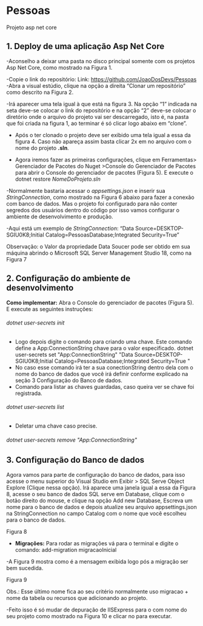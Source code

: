 # Pessoas
Projeto asp net core

## 1.	Deploy de uma aplicação Asp Net Core
-Aconselho a deixar uma pasta no disco principal somente com os projetos Asp Net Core, como mostrado na Figura 1.

-Copie o link do repositório: Link: <https://github.com/JoaoDosDevs/Pessoas>
-Abra a visual estúdio, clique na opção a direita “Clonar um repositório” como descrito na Figura 2.


-Irá aparecer uma tela igual à que está na figura 3. Na opção “1” indicada na seta deve-se colocar o link do repositório e na opção “2” deve-se colocar o diretório onde o arquivo do projeto vai ser descarregado, isto é, na pasta que foi criada na figura 1, ao terminar é só clicar logo abaixo em “clone”.

-	Após o ter clonado o projeto deve ser exibido uma tela igual a essa da figura 4. Caso não apareça assim basta clicar 2x em no arquivo com o nome do projeto **.sln**.

-	Agora iremos fazer as primeiras configurações, clique em Ferramentas> Gerenciador de Pacotes do Nuget >Console do Gerenciador de Pacotes para abrir o Console do gerenciador de pacotes (Figura 5). E execute o dotnet restore _NomeDoProjeto.sln_

-Normalmente bastaria acessar o _appsettings.json_ e inserir sua _StringConnection_, como mostrado na Figura 6 abaixo para fazer a conexão com banco de dados. Mas o projeto foi configurado para não conter segredos dos usuários dentro do código por isso vamos configurar o ambiente de desenvolvimento e produção.

-Aqui está um exemplo de _StringConnection_: 
“Data Source=DESKTOP-SGIU0K8;Initial Catalog=PessoasDatabase;Integrated Security=True”

Observação: o Valor da propriedade Data Soucer pode ser obtido em sua máquina abrindo o Microsoft SQL Server Management Studio 18, como na Figura 7

## 2.	Configuração do ambiente de desenvolvimento

**Como implementar:** Abra o Console do gerenciador de pacotes (Figura 5). E execute as seguintes instruções:
###### dotnet user-secrets init
-	Logo depois digite o comando para criando uma chave. Este comando define a App:ConnectionString chave para o valor especificado.
dotnet user-secrets set "App:ConnectionString" "Data Source=DESKTOP-SGIU0K8;Initial Catalog=PessoasDatabase;Integrated Security=True "
-	No caso esse comando irá ter a sua conectionString dentro dela com o nome do banco de dados que você irá definir conforme explicado na seção 3 Configuração do Banco de dados. 
-	Comando para listar as chaves guardadas, caso queira ver se chave foi registrada.
###### dotnet user-secrets list
-	Deletar uma chave caso precise.
###### dotnet user-secrets remove "App:ConnectionString"
## 3.	Configuração do Banco de dados
Agora vamos para parte de configuração do banco de dados, para isso acesse o menu superior do Visual Studio em Exibir > SQL Serve Object Explore (Clique nessa opção). Irá aparece uma janela igual a essa da Figura 8, acesse o seu banco de dados SQL serve em Database, clique com o botão direito do mouse, e clique na opção Add new Database, Escreva um nome para o banco de dados e depois atualize seu arquivo appsettings.json  na StringConnection no campo Catalog com o nome que você escolheu para o banco de dados.

Figura 8
 

-	**Migrações:** Para rodar as migrações vá para o terminal e digite o comando:
add-migration migracaoInicial

-A Figura 9 mostra como é a mensagem exibida logo pós a migração ser bem sucedida.

Figura 9
 
Obs.: Esse último nome fica ao seu critério normalmente uso migracao + nome da tabela ou recursos que adicionando ao projeto.

-Feito isso é só mudar de depuração de IISExpress para o com nome do seu projeto como mostrado na Figura 10 e clicar no   para executar.



